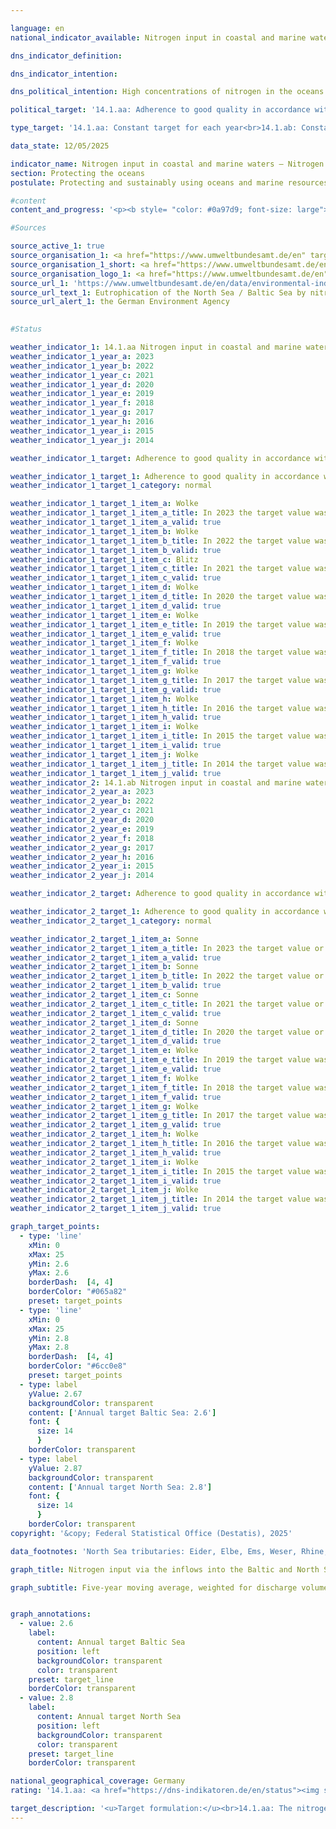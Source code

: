 ```yaml
---

language: en        
national_indicator_available: Nitrogen input in coastal and marine waters – Nitrogen input via the inflows into the Baltic and North Seas        

dns_indicator_definition:         

dns_indicator_intention:         

dns_political_intention: High concentrations of nitrogen in the oceans can lead to eutrophication effects such as oxygen deficiency and thus to a loss of biodiversity and the destruction of fish migration areas. The management objectives of the Surface Waters Ordinance (OGewV 2016) agreed as part of the implementation of the EU Water Framework Directive (WFD 2000/60/EC) and the objectives of the EU Marine Strategy Framework Directive (MSFD 2008/56/EC) and the Baltic Sea Action Plan should apply to the input of nitrogen into the Baltic Sea and North Sea via tributaries.        

political_target: '14.1.aa: Adherence to good quality in accordance with the Ordinance for the Protection of Surface Waters (annual averages for total nitrogen in rivers flowing into the Baltic Sea may not exceed 2.6&nbsp;milligrams per litre)<br>14.1.ab: Adherence to good quality in accordance with the Ordinance for the Protection of Surface Waters (annual averages for total nitrogen in rivers flowing into the North Sea may not exceed 2.8 milligrams per litre)'        

type_target: '14.1.aa: Constant target for each year<br>14.1.ab: Constant target for each year'        

data_state: 12/05/2025        

indicator_name: Nitrogen input in coastal and marine waters – Nitrogen input via the inflows into the Baltic and North Seas        
section: Protecting the oceans        
postulate: Protecting and sustainably using oceans and marine resources        

#content         
content_and_progress: '<p><b style= "color: #0a97d9; font-size: large">14.1.a Nitrogen input in coastal and marine waters&nbsp;–&nbsp;Nitrogen input via the inflows into the Baltic and North Seas</b><br><br>The indicators are based on measurement data on nitrogen concentrations and water discharge volumes from both small and large inflows of the North<sup>1</sup> and Baltic Seas<sup>2</sup>. The data are compiled by the German Environment Agency (UBA), incorporating information provided by the Länder and river basin communities. Smaller rivers that do not flow directly into the North or Baltic Sea, but first discharge into larger rivers, are also taken into account. Measurement points are selected so that the final monitoring station before the confluence is included in the evaluation in order to avoid double counting. Additionally, the Rhine is considered, even though it does not discharge into the sea within Germany. The relevant values are taken at the monitoring station in Bimmen, a district of Kleve, where the Rhine leaves German territory.<br><br>Nitrogen concentrations in individual rivers are averaged using flow-weighted means, so that rivers with high discharge volumes have a greater influence on the overall average than those with lower discharge. To prevent individual extreme events such as floods or droughts&nbsp;–&nbsp;which can result in particularly high or low nitrogen inputs&nbsp;–&nbsp;from distorting long-term trends, the results are presented as a moving five-year average. A major cause of nitrogen input into the North and Baltic Seas via inflows is nitrogen surplus in agriculture, as recorded in indicator <a href="https://dns-indikatoren.de/en/2-1-a/">2.1.a</a>. In addition to nitrogen, phosphorus also contributes to eutrophication. Phosphorus loads in rivers are covered separately in indicator <a href="https://dns-indikatoren.de/en/6-1-a/">6.1.a</a>.<br><br>Since the beginning of the time series, the flow-weighted nitrogen concentration of all inflows to the North and Baltic Seas has shown a declining trend. This decrease is more pronounced for the North Sea tributaries than for those discharging into the Baltic Sea. The average concentration of nitrogen in the North Sea inflows between 2019&nbsp;and 2023&nbsp;was 2.7&nbsp;mg/l, and thus for the fourth time in a row below the politically defined target value of 2.8&nbsp;mg/l. In contrast, the Baltic Sea inflows recorded an average concentration of 3.0&nbsp;mg/l over the same period&nbsp;–&nbsp;significantly exceeding the upper limit of 2.6&nbsp;mg/l.<br><br>In contrast to the aggregated indicator 14.1.a <i>Nitrogen input via tributaries into the North and Baltic Seas</i>, achieving good ecological status under the Ordinance on the Protection of Surface Waters (OGewV) requires each individual river to meet its respective management target. This goal is currently not met for either the North or Baltic Sea tributaries.<br><br>Among the major Baltic Sea inflows, only the Warnow achieved the management target of 2.6&nbsp;mg/l with an average of 2.15&nbsp;mg/l over the 2019-2023&nbsp;period. The Peene (2.80&nbsp;mg/l) and Trave (3.56&nbsp;mg/l) each exceeded the target value. Smaller Baltic Sea inflows showed, on average, significantly higher nitrogen concentrations in the same period&nbsp;–&nbsp;with values reaching up to 6.2&nbsp;mg/l (Duvenbaek), in some cases several times above the target value. Overall, only about one fifth of these smaller rivers meet the target.<br><br>Among the North Sea inflows, only the Rhine (2.5&nbsp;mg/l) and the Bongsieler Kanal (2.6&nbsp;mg/l) achieved the management target of 2.8&nbsp;mg/l between 2019&nbsp;and 2023, making a key contribution to keeping the flow-weighted average below the politically defined threshold. Among the major North Sea inflows, the Weser (3.5&nbsp;mg/l) and Ems (4.0&nbsp;mg/l) recorded the highest nitrogen concentrations. The smaller North Sea inflows had five-year averages ranging from 2.6&nbsp;mg/l (Bongsieler Kanal) to 3.5&nbsp;mg/l (Aarlau).<br><br><small><sup>1</sup> Eider, Elbe, Ems, Weser, Rhine, Treene, Aarlau, Bongsieler Kanal, and Miele.<br><sup>2</sup> Peene, Trave, Warnow, Langballigau, Füsinger Au, Koseler Au, Schwentine, Kossau, Goddesdorfer Au, Oldenburger Graben, Aalbeck, Schwartau, Lippingau, Hagener Au, Barthe, Duvenbaek, Hellbach, Maurine, Recknitz, Ryck, Stepenitz, Uecker, Wallensteingraben, and Zarow.</small></p>'                

#Sources        

source_active_1: true
source_organisation_1: <a href="https://www.umweltbundesamt.de/en" target="_blank" onclick="return confirm_alert('the German Environment Agency', 'En')">German Environment Agency (as reported by the Länder and by river basin commissions</a>
source_organisation_1_short: <a href="https://www.umweltbundesamt.de/en" target="_blank" onclick="return confirm_alert('the German Environment Agency', 'En')">German Environment Agency (as reported by the Länder and by river basin commissions</a>
source_organisation_logo_1: <a href="https://www.umweltbundesamt.de/en" target="_blank" onclick="return confirm_alert('the German Environment Agency', 'En')"><img src="https://dns-indikatoren.de/public/OrgImgEn/uba.png" alt="German Environment Agency (as reported by the Länder and by river basin commissions" title=" Click here to visit the homepage of the organizationGerman Environment Agency (as reported by the Länder and by river basin commissions" style="height:60px; width:148px; border:transparent"/></a>
source_url_1: 'https://www.umweltbundesamt.de/en/data/environmental-indicators/indicator-eutrophication-of-the-north-sea-baltic-sea'
source_url_text_1: Eutrophication of the North Sea / Baltic Sea by nitrogen
source_url_alert_1: the German Environment Agency
        

#Status        

weather_indicator_1: 14.1.aa Nitrogen input in coastal and marine waters – Nitrogen input via the inflows into the Baltic Sea
weather_indicator_1_year_a: 2023
weather_indicator_1_year_b: 2022
weather_indicator_1_year_c: 2021
weather_indicator_1_year_d: 2020
weather_indicator_1_year_e: 2019
weather_indicator_1_year_f: 2018
weather_indicator_1_year_g: 2017
weather_indicator_1_year_h: 2016
weather_indicator_1_year_i: 2015
weather_indicator_1_year_j: 2014

weather_indicator_1_target: Adherence to good quality in accordance with the Ordinance for the Protection of Surface Waters (annual averages for total nitrogen in rivers flowing into the Baltic Sea may not exceed 2.6 milligrams per litre)

weather_indicator_1_target_1: Adherence to good quality in accordance with the Ordinance on the Protection of Surface Waters (annual averages for total nitrogen in rivers flowing into the Baltic may not exceed 2.6 milligrams per litre
weather_indicator_1_target_1_category: normal

weather_indicator_1_target_1_item_a: Wolke
weather_indicator_1_target_1_item_a_title: In 2023 the target value was not reached, but the average development pointed in the desired direction.
weather_indicator_1_target_1_item_a_valid: true
weather_indicator_1_target_1_item_b: Wolke
weather_indicator_1_target_1_item_b_title: In 2022 the target value was not reached, but the average development pointed in the desired direction.
weather_indicator_1_target_1_item_b_valid: true
weather_indicator_1_target_1_item_c: Blitz
weather_indicator_1_target_1_item_c_title: In 2021 the target value was missed and the indicator had not moved towards the target on average over the previous changes.
weather_indicator_1_target_1_item_c_valid: true
weather_indicator_1_target_1_item_d: Wolke
weather_indicator_1_target_1_item_d_title: In 2020 the target value was not reached, but the average development pointed in the desired direction.
weather_indicator_1_target_1_item_d_valid: true
weather_indicator_1_target_1_item_e: Wolke
weather_indicator_1_target_1_item_e_title: In 2019 the target value was not reached, but the average development pointed in the desired direction.
weather_indicator_1_target_1_item_e_valid: true
weather_indicator_1_target_1_item_f: Wolke
weather_indicator_1_target_1_item_f_title: In 2018 the target value was not reached, but the average development pointed in the desired direction.
weather_indicator_1_target_1_item_f_valid: true
weather_indicator_1_target_1_item_g: Wolke
weather_indicator_1_target_1_item_g_title: In 2017 the target value was not reached, but the average development pointed in the desired direction.
weather_indicator_1_target_1_item_g_valid: true
weather_indicator_1_target_1_item_h: Wolke
weather_indicator_1_target_1_item_h_title: In 2016 the target value was not reached, but the average development pointed in the desired direction.
weather_indicator_1_target_1_item_h_valid: true
weather_indicator_1_target_1_item_i: Wolke
weather_indicator_1_target_1_item_i_title: In 2015 the target value was not reached, but the average development pointed in the desired direction.
weather_indicator_1_target_1_item_i_valid: true
weather_indicator_1_target_1_item_j: Wolke
weather_indicator_1_target_1_item_j_title: In 2014 the target value was not reached, but the average development pointed in the desired direction.
weather_indicator_1_target_1_item_j_valid: true
weather_indicator_2: 14.1.ab Nitrogen input in coastal and marine waters – Nitrogen input via the inflows into the North Sea
weather_indicator_2_year_a: 2023
weather_indicator_2_year_b: 2022
weather_indicator_2_year_c: 2021
weather_indicator_2_year_d: 2020
weather_indicator_2_year_e: 2019
weather_indicator_2_year_f: 2018
weather_indicator_2_year_g: 2017
weather_indicator_2_year_h: 2016
weather_indicator_2_year_i: 2015
weather_indicator_2_year_j: 2014

weather_indicator_2_target: Adherence to good quality in accordance with the Ordinance for the Protection of Surface Waters (annual averages for total nitrogen in rivers flowing into the North Sea may not exceed 2.8 milligrams per litre)

weather_indicator_2_target_1: Adherence to good quality in accordance with the Ordinance on the Protection of Surface Waters (annual averages for total nitrogen in rivers flowing into the North Sea may not exceed 2.8 milligrams per litre)
weather_indicator_2_target_1_category: normal

weather_indicator_2_target_1_item_a: Sonne
weather_indicator_2_target_1_item_a_title: In 2023 the target value or a better value was achieved and the average change did not point in the direction of deterioration.
weather_indicator_2_target_1_item_a_valid: true
weather_indicator_2_target_1_item_b: Sonne
weather_indicator_2_target_1_item_b_title: In 2022 the target value or a better value was achieved and the average change did not point in the direction of deterioration.
weather_indicator_2_target_1_item_b_valid: true
weather_indicator_2_target_1_item_c: Sonne
weather_indicator_2_target_1_item_c_title: In 2021 the target value or a better value was achieved and the average change did not point in the direction of deterioration.
weather_indicator_2_target_1_item_c_valid: true
weather_indicator_2_target_1_item_d: Sonne
weather_indicator_2_target_1_item_d_title: In 2020 the target value or a better value was achieved and the average change did not point in the direction of deterioration.
weather_indicator_2_target_1_item_d_valid: true
weather_indicator_2_target_1_item_e: Wolke
weather_indicator_2_target_1_item_e_title: In 2019 the target value was not reached, but the average development pointed in the desired direction.
weather_indicator_2_target_1_item_e_valid: true
weather_indicator_2_target_1_item_f: Wolke
weather_indicator_2_target_1_item_f_title: In 2018 the target value was not reached, but the average development pointed in the desired direction.
weather_indicator_2_target_1_item_f_valid: true
weather_indicator_2_target_1_item_g: Wolke
weather_indicator_2_target_1_item_g_title: In 2017 the target value was not reached, but the average development pointed in the desired direction.
weather_indicator_2_target_1_item_g_valid: true
weather_indicator_2_target_1_item_h: Wolke
weather_indicator_2_target_1_item_h_title: In 2016 the target value was not reached, but the average development pointed in the desired direction.
weather_indicator_2_target_1_item_h_valid: true
weather_indicator_2_target_1_item_i: Wolke
weather_indicator_2_target_1_item_i_title: In 2015 the target value was not reached, but the average development pointed in the desired direction.
weather_indicator_2_target_1_item_i_valid: true
weather_indicator_2_target_1_item_j: Wolke
weather_indicator_2_target_1_item_j_title: In 2014 the target value was not reached, but the average development pointed in the desired direction.
weather_indicator_2_target_1_item_j_valid: true        

graph_target_points:
  - type: 'line'
    xMin: 0
    xMax: 25
    yMin: 2.6
    yMax: 2.6
    borderDash:  [4, 4]
    borderColor: "#065a82"
    preset: target_points
  - type: 'line'
    xMin: 0
    xMax: 25
    yMin: 2.8
    yMax: 2.8
    borderDash:  [4, 4]
    borderColor: "#6cc0e8"
    preset: target_points
  - type: label
    yValue: 2.67
    backgroundColor: transparent
    content: ['Annual target Baltic Sea: 2.6']
    font: {
      size: 14
      }
    borderColor: transparent
  - type: label
    yValue: 2.87
    backgroundColor: transparent
    content: ['Annual target North Sea: 2.8']
    font: {
      size: 14
      }
    borderColor: transparent        
copyright: '&copy; Federal Statistical Office (Destatis), 2025'        

data_footnotes: 'North Sea tributaries: Eider, Elbe, Ems, Weser, Rhine, Treene, Aarlau, Bongsiel Canal and Miele.<br>• Baltic Sea tributaries: Peene, Trave, Warnow, Langballigau, Füsinger Au, Koseler Au, Schwentine, Kossau, Goddesdorfer Au, Oldenburger Graben, Aalbeck, Schwartau, Lippingau, Hagener Au, Barthe, Duvenbaek, Hellbach, Maurine, Recknitz, Ryck, Stepenitz, Uecker, Wallensteingraben and Zarow.'        

graph_title: Nitrogen input via the inflows into the Baltic and North Seas        

graph_subtitle: Five-year moving average, weighted for discharge volume        


graph_annotations:
  - value: 2.6
    label:
      content: Annual target Baltic Sea
      position: left
      backgroundColor: transparent
      color: transparent
    preset: target_line
    borderColor: transparent
  - value: 2.8
    label:
      content: Annual target North Sea
      position: left
      backgroundColor: transparent
      color: transparent
    preset: target_line
    borderColor: transparent                

national_geographical_coverage: Germany        
rating: '14.1.aa: <a href="https://dns-indikatoren.de/en/status"><img src="https://sdg-indikatoren.de/public/Wettersymbole/Wolke.png" title="In 2023 the target value was not reached, but the average development pointed in the desired direction." alt="Weathersymbol: cloud"/></a><br>14.1.ab: <a href="https://dns-indikatoren.de/en/status"><img src="https://sdg-indikatoren.de/public/Wettersymbole/Sonne.png" title="In 2023 the target value or a better value was achieved and the average change did not point in the direction of deterioration." alt="Weathersymbol: Sun"/></a>'        

target_description: '<u>Target formulation:</u><br>14.1.aa: The nitrogen input via inflows into the Baltic Sea should not exceed 2.6 milligrams per litre per year, based on a five-year moving average weighted by discharge.<br><br><u>Assessment:</u><br>According to the target formulation, indicator 14.1.aa is assessed as <b>cloud</b> for 2023, as the politically defined annual threshold was exceeded in 2023, although the six-year average trend indicates development in the desired direction.<br><br><u>Data status at time of assessment:</u><br>12/05/2025<br><br><u>Target formulation:</u><br>14.1.ab: The nitrogen input via inflows into the North Sea should not exceed 2.8 milligrams per litre per year, based on a five-year moving average weighted by discharge.<br><br><u>Assessment:</u><br>Indicator 14.1.ab is assessed as <b>sun</b> for 2023, as the politically defined annual threshold was met in 2023 and the six-year average trend indicates development in the desired direction.<br><br><u>Data status at time of assessment:</u><br>12/05/2025'        
---
```


